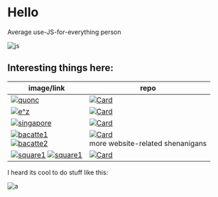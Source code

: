 # Hello

Average use-JS-for-everything person

![js](https://github-readme-stats.vercel.app/api/top-langs/?username=hemisemidemipresent&langs_count=15&theme=material-palenight&layout=compact)

## Interesting things here:

| image/link                                                                                                                                                                                                                                                                                                                                  | repo                                                                                                                                                                                                                 |
| ------------------------------------------------------------------------------------------------------------------------------------------------------------------------------------------------------------------------------------------------------------------------------------------------------------------------------------------- | -------------------------------------------------------------------------------------------------------------------------------------------------------------------------------------------------------------------- |
| [![quonc](https://cdn.discordapp.com/splashes/598768024761139240/61f85a7c24282c9333788b76ee0139f2.jpg?size=300)](https://cq.netlify.app)                                                                                                                                                                                                    | [![Card](https://github-readme-stats.vercel.app/api/pin/?username=hemisemidemipresent&repo=cyberquincy&theme=material-palenight)](https://github.com/hemisemidemipresent/cyberquincy)                                |
| [![e^z](https://media.discordapp.net/attachments/699781597515481159/925033062587326564/Untitled.jpg?width=300&height=200)](https://bacatte.netlify.app/complex)                                                                                                                                                                             | [![Card](https://github-readme-stats.vercel.app/api/pin/?username=hemisemidemipresent&repo=complex&theme=material-palenight)](https://github.com/hemisemidemipresent/complex)                                        |
| [![singapore](https://media.discordapp.net/attachments/699813088882458717/921580181624328202/unknown.png?width=300&height=187)](https://sgelection.netlify.app/)                                                                                                                                                                            | [![Card](https://github-readme-stats.vercel.app/api/pin/?username=hemisemidemipresent&repo=sg-election-map&theme=material-palenight)](https://github.com/hemisemidemipresent/sg-election-map)                        |
| [![bacatte1](https://media.discordapp.net/attachments/699781597515481159/925035818530242620/unknown.png?width=300&height=150)](https://bacatte.netlify.app/) <br/> [![bacatte2](https://media.discordapp.net/attachments/699781597515481159/925035898058444830/unknown.png?width=300&height=150)](https://bacatte.netlify.app/bacatte.html) | [![Card](https://github-readme-stats.vercel.app/api/pin/?username=hemisemidemipresent&repo=bacatte&theme=material-palenight)](https://github.com/hemisemidemipresent/bacatte) <br/> more website-related shenanigans |
| [![square1](https://square1.vercel.app/svg?algorithm=)](https://square1.vercel.app/) [![square1](<https://square1.vercel.app/svg?algorithm=/(3,0)/>)](https://square1.vercel.app/)                                                                                                                                                          | [![Card](https://github-readme-stats.vercel.app/api/pin/?username=hemisemidemipresent&repo=square1&theme=material-palenight)](https://github.com/hemisemidemipresent/square1)                                        |

I heard its cool to do stuff like this:

![a](https://github-readme-stats.vercel.app/api?username=hemisemidemipresent&show_icons=true&line_height=27&theme=material-palenight&include_all_commits=true)
